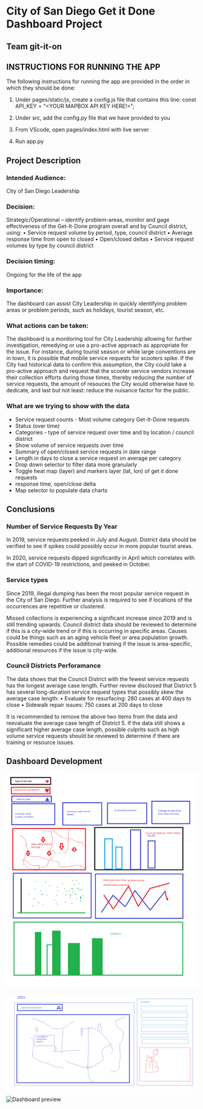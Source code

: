 # City of San Diego Get it Done Dashboard Project
## Team git-it-on

## INSTRUCTIONS FOR RUNNING THE APP
The following instructions for running the app are provided in the order in which they should be done:
1) Under pages/static/js, create a config.js file that contains this line:
const API_KEY = "<YOUR MAPBOX API KEY HERE!>";

2) Under src, add the config.py file that we have provided to you
3) From VScode, open pages/index.html with live server
4) Run app.py

## Project Description

### Intended Audience:
City of San Diego Leadership

### Decision: 
Strategic/Operational – identify problem-areas, monitor and gage effectiveness of the Get-It-Done program overall and by Council district, using:
•	Service request volume by period, type, council district
•	Average response time from open to closed
•	Open/closed deltas
•	Service request volumes by type by council district

### Decision timing:  
Ongoing for the life of the app

### Importance: 

The dashboard can assist City Leadership in quickly identifying problem areas or problem periods, such as holidays, tourist season, etc.

### What actions can be taken: 
The dashboard is a monitoring tool for City Leadership allowing for further investigation, remedying or use a pro-active approach as appropriate for the issue.  For instance, during tourist season or while large conventions are in town, it is possible that mobile service requests for scooters spike.  If the City had historical data to confirm this assumption, the City could take a pro-active approach and request that the scooter service vendors increase their collection efforts during those times, thereby reducing the number of service requests, the amount of resouces the City would otherwise have to dedicate, and last but not least: reduce the nuisance factor for the public.

### What are we trying to show with the data

- Service request counts - Most volume category Get-It-Done requests
- Status (over time)
- Categories - type of service request over time and by location / council district
- Show volume of service requests over time
- Summary of open/closed service requests in date range
- Length in days to close a service request on average per category
- Drop down selector to filter data more granularly 
- Toggle heat map (layer) and markers layer (lat, lon) of get it done requests
- response time, open/close delta
- Map selector to populate data charts

## Conclusions

### Number of Service Requests By Year

In 2019, service requests peeked in July and August.  District data should be verified to see if spikes could possibly occur in more popular tourist areas.

In 2020, service requests dipped significantly in April which correlates with the start of COVID-19 restrictions, and peeked in October.

### Service types

Since 2019, illegal dumping has been the most popular service request in the City of San Diego. Further analysis is required to see if locations of the occurrences are repetitive or clustered.

Missed collections is experiencing a significant increase since 2019 and is still trending upwards. Council district data should be reviewed to determine if this is a city-wide trend or if this is occurring in specific areas. Causes could be things such as an aging vehicle fleet or area population growth. Possible remedies could be additional training if the issue is area-specific, additional resources if the issue is city-wide.

### Council Districts Perforamance

The data shows that the Council District with the fewest service requests has the longest average case length.  Further review disclosed that District 5 has several long-duration service request types that possibly skew the average case length:
•	Evaluate for resurfacing: 280 cases at 400 days to close
•	Sidewalk repair issues: 750 cases at 200 days to close

It is recommended to remove the above two items from the data and reevaluate the average case length of District 5.  If the data still shows a significant higher average case length, possible culprits such as high volume service requests should be reviewed to determine if there are training or resource issues. 

## Dashboard Development

![Dashboard concept](static/images/wireframe1.png)

![Dashboard concept](static/images/wireframe2.png)

![Dashboard preview](static/images/git-it-on-preview1.gif)
